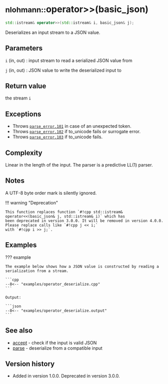# <small>nlohmann::</small>operator>>(basic_json)

```cpp
std::istream& operator>>(std::istream& i, basic_json& j);
```

Deserializes an input stream to a JSON value.

## Parameters

`i` (in, out)
:   input stream to read a serialized JSON value from

`j` (in, out)
:   JSON value to write the deserialized input to

## Return value

the stream `i`

## Exceptions

- Throws [`parse_error.101`](../../home/exceptions.md#jsonexceptionparse_error101) in case of an unexpected token.
- Throws [`parse_error.102`](../../home/exceptions.md#jsonexceptionparse_error102) if to_unicode fails or surrogate 
  error.
- Throws [`parse_error.103`](../../home/exceptions.md#jsonexceptionparse_error103) if to_unicode fails.

## Complexity

Linear in the length of the input. The parser is a predictive LL(1) parser.

## Notes

A UTF-8 byte order mark is silently ignored.

!!! warning "Deprecation"

    This function replaces function `#!cpp std::istream& operator<<(basic_json& j, std::istream& i)` which has
    been deprecated in version 3.0.0. It will be removed in version 4.0.0. Please replace calls like `#!cpp j << i;`
    with `#!cpp i >> j;`.

## Examples

??? example

    The example below shows how a JSON value is constructed by reading a serialization from a stream.
        
    ```cpp
    --8<-- "examples/operator_deserialize.cpp"
    ```
    
    Output:
    
    ```json
    --8<-- "examples/operator_deserialize.output"
    ```

## See also

- [accept](accept.md) - check if the input is valid JSON
- [parse](parse.md) - deserialize from a compatible input

## Version history

- Added in version 1.0.0. Deprecated in version 3.0.0.
